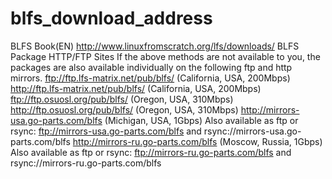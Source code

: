 #  blfs_download_address
BLFS Book(EN) http://www.linuxfromscratch.org/lfs/downloads/
BLFS Package HTTP/FTP Sites
If the above methods are not available to you, the packages are also available individually on the following ftp and http mirrors.
ftp://ftp.lfs-matrix.net/pub/blfs/ (California, USA, 200Mbps)
http://ftp.lfs-matrix.net/pub/blfs/ (California, USA, 200Mbps)
ftp://ftp.osuosl.org/pub/blfs/ (Oregon, USA, 310Mbps)
http://ftp.osuosl.org/pub/blfs/ (Oregon, USA, 310Mbps)
http://mirrors-usa.go-parts.com/blfs (Michigan, USA, 1Gbps)
Also available as ftp or rsync: ftp://mirrors-usa.go-parts.com/blfs and rsync://mirrors-usa.go-parts.com/blfs
http://mirrors-ru.go-parts.com/blfs (Moscow, Russia, 1Gbps)
Also available as ftp or rsync: ftp://mirrors-ru.go-parts.com/blfs and rsync://mirrors-ru.go-parts.com/blfs

